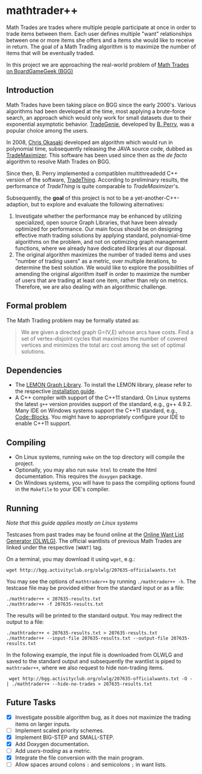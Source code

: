 # mathtrader++

Math Trades are trades where multiple people participate at once
in order to trade items between them.
Each user defines multiple "want" relationships between
one or more items she offers and a items she would like to receive in return.
The goal of a Math Trading algorithm
is to maximize the number of items that will be eventually traded.

In this project we are approaching the real-world problem of
[Math Trades on BoardGameGeek (BGG)](https://www.boardgamegeek.com/wiki/page/Math_Trades)

## Introduction

Math Trades have been taking place on BGG since the early 2000's.
Various algorithms had been developed at the time,
most applying a brute-force search,
an approach which would only work for small datasets
due to their exponential asymptotic behavior.
[TradeGenie](https://www.boardgamegeek.com/wiki/page/TradeGenie),
developed by [B. Perry](https://www.boardgamegeek.com/user/Kayvon),
was a popular choice among the users.

In 2008, [Chris Okasaki](https://www.boardgamegeek.com/user/cokasaki)
developed am algorithm which would run in polynomial time,
subsequently releasing the JAVA source code, dubbed as
[TradeMaximizer](https://www.boardgamegeek.com/wiki/page/TradeMaximizer).
This software has been used since then as the _de facto_ algorithm
to resolve Math Trades on BGG.

Since then, B. Perry
implemented a compatiblen multithreadedd C++ version of the software,
[TradeThing](https://sourceforge.net/projects/tradething/files/).
According to preliminary results,
the performance of _TradeThing_ is quite comparable to _TradeMaximizer_'s.

Subsequently, the **goal** of this project is not to be a yet-another-C++-adaption,
but to explore and evaluate the following alternatives:

1. Investigate whether the performance may be enhanced by utilizing
specialized, open source Graph Libraries,
that have been already optimized for performance.
Our main focus should be on designing effective math trading solutions
by applying standard, polynomial-time algorithms on the problem,
and not on optimizing graph management functions,
where we already have dedicated libraries at our disposal.
2. The original algorithm maximizes the number of traded items
and uses "number of trading users" as a metric, over multiple iterations,
to determine the best solution.
We would like to explore the possibilities of amending the original algorithm
itself in order to maximize the number of users that are trading at least one item,
rather than rely on metrics.
Therefore, we are also dealing with an algorithmic challenge.

## Formal problem

The Math Trading problem may be formally stated as:

> We are given a directed graph G=(V,E) whose arcs have costs.
> Find a set of vertex-disjoint cycles that maximizes
> the number of covered vertices
> and minimizes the total arc cost among the
> set of optimal solutions.


## Dependencies

* The [LEMON Graph Library](http://lemon.cs.elte.hu/trac/lemon). To
install the LEMON library, please refer to the respective
[installation guide](http://lemon.cs.elte.hu/trac/lemon/wiki/InstallGuide).
* A C++ compiler with support of the C++11 standard.
On Linux systems the latest `g++` version provides support of the standard, e.g., g++ 4.9.2.
Many IDE on Windows systems support the C++11 standard,
e.g., [Code::Blocks](http://www.codeblocks.org/).
You might have to appropriately configure your IDE to enable C++11 support.

## Compiling

* On Linux systems, running `make` on the top directory will compile the project.
* Optionally, you may also run `make html` to create the html documentation.
This requires the `doxygen` package.
* On Windows systems, you will have to pass the compiling options
found in the `Makefile` to your IDE's compiler.

## Running

_Note that this guide applies mostly on Linux systems_

Testcases from past trades may be found online
at the [Online Want List Generator (OLWLG)](http://bgg.activityclub.org/olwlg/).
The official wantlists of previous Math Trades are linked
under the respective `[WANT]` tag.

On a terminal, you may download it using `wget`, e.g.:

    wget http://bgg.activityclub.org/olwlg/207635-officialwants.txt

You may see the options of `mathtrader++` by running `./mathtrader++ -h`.
The testcase file may be provided either from the standard input
or as a file:

    ./mathtrader++ < 207635-results.txt
    ./mathtrader++ -f 207635-results.txt

The results will be printed to the standard output.
You may redirect the output to a file:

    ./mathtrader++ < 207635-results.txt > 207635-results.txt
    ./mathtrader++ --input-file 207635-results.txt --output-file 207635-results.txt

In the following example,
the input file is downloaded from OLWLG and saved to the standard output
and subsequently the wantlist is piped to `mathtrader++`, where we also request to hide non-trading items.

     wget http://bgg.activityclub.org/olwlg/207635-officialwants.txt -O - | ./mathtrader++ --hide-no-trades > 207635-results.txt

## Future Tasks

- [x] Investigate possible algorithm bug, as it does not maximize the trading items on larger inputs.
- [ ] Implement scaled priority schemes.
- [x] Implement BIG-STEP and SMALL-STEP.
- [x] Add Doxygen documentation.
- [ ] Add _users-trading_ as a metric.
- [x] Integrate the file conversion with the main program.
- [ ] Allow spaces around colons `:` and semicolons `;` in want lists.
